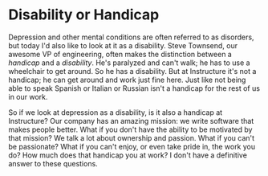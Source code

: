 # Disability or Handicap

Depression and other mental conditions are often referred to as disorders, but today I'd also like to look at it as a disability. Steve Townsend, our awesome VP of engineering, often makes the distinction between a _handicap_ and a _disability_. He's paralyzed and can't walk; he has to use a wheelchair to get around. So he has a disability. But at Instructure it's not a handicap; he can get around and work just fine here. Just like not being able to speak Spanish or Italian or Russian isn't a handicap for the rest of us in our work.

So if we look at depression as a disability, is it also a handicap at Instructure? Our company has an amazing mission: we write software that makes people better. What if you don't have the ability to be motivated by that mission? We talk a lot about ownership and passion. What if you can't be passionate? What if you can't enjoy, or even take pride in, the work you do? How much does that handicap you at work? I don't have a definitive answer to these questions.
